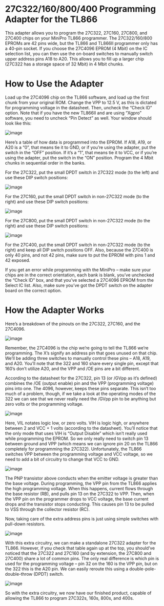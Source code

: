 # 27C322/160/800/400 Programming Adapter for the TL866

This adapter allows you to program the 27C322, 27C160, 27C800, and 27C400 chips on your MiniPro TL866 programmer. The 27C322/160/800 EPROMs are 42 pins wide, but the TL866 and TL866II programmer only has a 40-pin socket. If you choose the 27C4096 EPROM (4 Mbit) on the IC selection list, you can then use the on-board switches to manually switch upper address pins A18 to A20. This allows you to fill up a larger chip (27C322 has a storage space of 32 Mbit) in 4 Mbit chunks.

# How to Use the Adapter

Load up the 27C4096 chip on the TL866 software, and load up the first chunk from your original ROM. Change the VPP to 12.5 V, as this is dictated for programming voltage in the datasheet. Then, uncheck the “Check ID” option. Note that if you have the new TL866II and are using “Xgpro” software, you need to uncheck “Pin Detect” as well. Your window should look like this:

![image](https://user-images.githubusercontent.com/97127539/171530181-9ed9c06a-898f-4c30-b795-139b50d8d6e7.png)

Here’s a table of how data is programmed into the EPROM. If A18, A19, or A20 is a “0”, that means tie it to GND, or if you’re using the adapter, put the switch in the “OFF” position. If it’s a “1”, that means tie it to VCC, or if you’re using the adapter, put the switch in the “ON” position. Program the 4 Mbit chunks in sequential order in the banks.

For the 27C322, put the small DPDT switch in 27C322 mode (to the left) and use these DIP switch positions:

![image](https://user-images.githubusercontent.com/97127539/171530207-b1ad52cb-d996-405f-9ffe-52463909d5ed.png)

For the 27C160, put the small DPDT switch in non-27C322 mode (to the right) and use these DIP switch positions:

![image](https://user-images.githubusercontent.com/97127539/171530225-da817490-f8ee-4e9b-9ff9-c50aa6f5d374.png)

For the 27C800, put the small DPDT switch in non-27C322 mode (to the right) and use these DIP switch positions:

![image](https://user-images.githubusercontent.com/97127539/171530236-a1999edc-132a-4d2b-9167-1eaa154c50d3.png)

For the 27C400, put the small DPDT switch in non-27C322 mode (to the right) and keep all DIP switch positions OFF. Also, because the 27C400 is only 40 pins, and not 42 pins, make sure to put the EPROM with pins 1 and 42 exposed.

If you get an error while programming with the MiniPro – make sure your chips are in the correct orientation, each bank is blank, you’ve unchecked the “Check ID” box, and that you’ve selected a 27C4096 EPROM from the Select IC list. Also, make sure you’ve got the DPDT switch on the adapter board on the correct option.

# How the Adapter Works

Here’s a breakdown of the pinouts on the 27C322, 27C160, and the 27C4096.

![image](https://user-images.githubusercontent.com/97127539/171531211-95199120-e55e-4d57-ac72-0ff28f971ae8.png)

Remember, the 27C4096 is the chip we’re going to tell the TL866 we’re programming. The X’s signify an address pin that goes unused on that chip. We’ll be adding three switches to manually control these pins – A18, A19, and A20. You’ll note that the 322 and 160 share every single pin, except that 160’s don’t utilize A20, and the VPP and /OE pins are a bit different.

According to the datasheet for the 27C322, pin 13 (or /GVpp as it’s defined) combines the /OE (output enable) pin and the VPP (programming voltage) pins into one. The 4096, however, keeps these pins separate. This isn’t too much of a problem, though, if we take a look at the operating modes of the 322 we can see that we never really need the /GVpp pin to be anything but zero volts or the programming voltage.

![image](https://user-images.githubusercontent.com/97127539/171531243-f5f560d3-8ca2-44c8-ab1b-33f857b3c7ff.png)

Here, VIL notates logic low, or zero volts. VIH is logic high, or anywhere between 2 and VCC + 1 volts (according to the datasheet). You’ll notice that the only mode that uses VIH is “Output Disable” which isn’t really used while programming the EPROM. So we only really need to switch pin 13 between ground and VPP (which means we can ignore pin 20 on the TL866 completely for programming the 27C322). Unfortunately, the TL866 switches VPP between the programming voltage and VCC voltage, so we need to add a bit of circuitry to change that VCC to GND.

![image](https://user-images.githubusercontent.com/97127539/171531272-329096d1-9613-4d98-937d-fd5cab2b8760.png)

The PNP transistor above conducts when the emitter voltage is greater than the base voltage. During programming, the VPP pin from the TL866 applies the high programming voltage. When this happens, current flows through the base resistor (RB), and pulls pin 13 on the 27C322 to VPP. Then, when the VPP pin on the programmer drops to VCC voltage, the base current drops and the transistor stops conducting. This causes pin 13 to be pulled to VSS through the collector resistor (RC).

Now, taking care of the extra address pins is just using simple switches with pull-down resistors.

![image](https://user-images.githubusercontent.com/97127539/171531289-113c09b3-9a74-4c50-bec4-f981d5ce90f7.png)

With this extra circuitry, we can make a standalone 27C322 adapter for the TL866. However, if you check that table again up at the top, you should’ve noticed that the 27C322 and 27C160 (and by extension, the 27C800 and 27C400) share a lot of common pins. The only real difference is which pin is used for the programming voltage – pin 32 on the 160 is the VPP pin, but on the 322 this is the A20 pin. We can easily reroute this using a double-pole-double-throw (DPDT) switch.

![image](https://user-images.githubusercontent.com/97127539/171531314-acfc17d9-4123-4cc0-bd51-bf41120d1605.png)

So with the extra circuitry, we now have our finished product, capable of allowing the TL866 to program 27C322s, 160s, 800s, and 400s.

